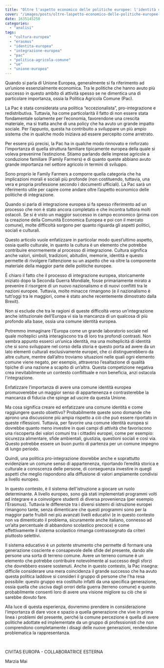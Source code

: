 ```yaml
---
title: "Oltre l'aspetto economico delle politiche europee: l'identità comune europea"
cover: "/images/posts/oltre-laspetto-economico-delle-politiche-europee-lidentita-comune-europea.jpg"
date: 1635145250
categories: 
  - "analisi"
tags: 
  - "cultura-europea"
  - "erasmus"
  - "identita-europea"
  - "integrazione-europea"
  - "pac"
  - "politica-agricola-comune"
  - "ue"
  - "unione-europea"
---
```


Quando si parla di Unione Europea, generalmente si fa riferimento ad un’unione essenzialmente economica. Tra le politiche che hanno avuto più successo in questo ambito di attività spesso se ne dimentica una di particolare importanza, ossia la Politica Agricola Comune (Pac).

La Pac è stata considerata una politica “eccezionalista”, pro-integrazione e redistributiva. Tuttavia, ha come particolarità il fatto di non essere stata fondamentale solamente per l’economia, favorendone una crescita materiale, ma si tratta anche di una policy che ha avuto un grande impatto sociale. Per l’appunto, questa ha contribuito a sviluppare un più ampio sistema che in qualche modo iniziava ad essere percepito come arretrato.

Per essere più precisi, la Pac ha in qualche modo rinnovato e rinforzato l’importanza di quella struttura familiare tipicamente europea della quale si voleva prevenirne l’estinzione. Stiamo parlando delle imprese agricole a conduzione familiare (Family Farmers) e di quanto queste abbiano avuto grande importanza nel settore agricolo in termini di sviluppo.

Sono proprio le Family Farmers a comporre quella categoria che ha implicazioni morali e sociali più profonde (non costituendo, tuttavia, una vera e propria professione secondo i documenti ufficiali). La Pac sarà un riferimento utile per capire come andare oltre l’aspetto economico delle politiche di integrazione.

Quando si parla di integrazione europea si fa spesso riferimento ad un processo che non è stato ancora completato e che incontra tuttora molti ostacoli. Se si è visto un maggior successo in campo economico (prima con la creazione della Comunità Economica Europea e poi con il mercato comune), molte difficoltà sorgono per quanto riguarda gli aspetti politici, sociali e culturali.

Questo articolo vuole enfatizzare in particolar modo quest’ultimo aspetto, ossia quello culturale, in quanto la cultura è un elemento che potrebbe contribuire enormemente al processo di integrazione. Cultura significa anche valori, simboli, tradizioni, abitudini, memorie, identità e questo permette di rivolgere l’attenzione su un aspetto che va oltre la componente materiale della maggior parte delle politiche europee.

È chiaro il fatto che il processo di integrazione europea, storicamente iniziato dopo la Seconda Guerra Mondiale, fosse primariamente mirato a prevenire il risorgere di un nuovo nazionalismo e di nuovi conflitti tra le nazioni europee. Tuttavia, molte minacce rimangono (e il nazionalismo è tutt’oggi tra le maggiori, come è stato anche recentemente dimostrato dalla Brexit).

Non si esclude che tra le ragioni di queste difficoltà verso un’integrazione anche istituzionale dell’Europa vi sia la mancanza di un qualcosa di più profondo alla base, ossia una comune identità europea.

Potremmo immaginare l'Europa come un grande laboratorio sociale nel quale molteplici unità interagiscono tra di loro tra profondi contrasti. Non sembra appunto esserci un’unica identità, ma una molteplicità di identità che si sono sviluppare nel corso della storia e questo porta ad avere da un lato elementi culturali esclusivamente europei, che ci distinguerebbero da altre culture, mentre dall’altro troviamo situazioni nelle quali ogni elemento comune viene negato, per esempio, attraverso l’esaltazione di qualità tipiche di una nazione a scapito di un’altra. Questa competizione negativa crea inevitabilmente un contesto conflittuale e non beneficia, anzi ostacola l'integrazione.

Enfatizzare l’importanza di avere una comune identità europea promuoverebbe un maggior senso di appartenenza e contrasterebbe la mancanza di fiducia che spinge ad uscire da questa Unione.

Ma cosa significa creare ed enfatizzare una comune identità e come raggiungere questo obiettivo? Probabilmente queste sono domande che aprono una discussione più ampia rispetto a ciò che può essere riportato in queste riflessioni. Tuttavia, per favorire una comune identità europea si dovrebbe quanto meno investire in quei campi di attività che favoriscono una riscoperta dei valori comuni tra i cittadini europei, come per esempio: sicurezza alimentare, sfide ambientali, giustizia, questioni sociali e così via. Questo potrebbe essere un buon punto di partenza per un comune impegno di lungo periodo.

Quindi, una politica pro-integrazione dovrebbe anche e soprattutto evidenziare un comune senso di appartenenza, riportando l’eredità storica e culturale a conoscenza delle persone, di conseguenza investire in quegli aspetti che meglio rispondono alla diffusione di valori ampiamente condivisi a livello europeo.

In questo contesto, è il sistema dell'istruzione a giocare un ruolo determinante. A livello europeo, sono già stati implementati programmi volti ad integrare e a coinvolgere studenti di diversa provenienza (per esempio l’Erasmus). Tuttavia le differenze tra i diversi sistemi di istruzione europei rimangono tante, senza dimenticare che questi programmi sono per la maggior parte fruibili nei più avanzati livelli educativi (e in questo contesto non va dimenticato il problema, sicuramente anche italiano, connesso ad un’alta percentuale di abbandono scolastico precoce) e come effettivamente il sistema scolastico rimanga contrassegnato da criteri piuttosto selettivi.

Il sistema educativo è un potente strumento che permette di formare una generazione cosciente e consapevole delle sfide del presente, dando alle persone una sorta di terreno comune. Avere un terreno comune è un elemento che potrebbe contribuire notevolmente al successo degli sforzi che dovrebbero essere sostenuti. Anche in questo contesto, la Pac insegna: difficile considerare una mera coincidenza il grande successo che ha avuto questa politica laddove si consideri il gruppo di persone che l'ha resa possibile: questo gruppo era costituito infatti da una specifica generazione, ossia quella che usciva dagli orrori della guerra (terreno comune) e questo probabilmente consentì loro di avere una visione migliore su ciò che si sarebbe dovuto fare.

Alla luce di questa esperienza, dovremmo prendere in considerazione l’importanza di dare voce e spazio a quella generazione che vive in prima linea i problemi del presente, perché la comune percezione è quella di avere politiche adottate ed implementate da un gruppo di professionisti che non comprendono completamente i disagi delle nuove generazioni, rendendone problematica la rappresentanza.

 

CIVITAS EUROPA - COLLABORATRICE ESTERNA

Marzia Mai
